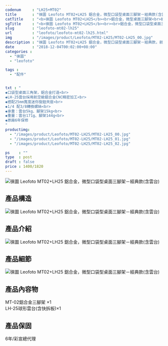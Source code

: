 ```yaml
---
codenum     : "LH25+MT02"
title       : "徠圖 Leofoto MT02+LH25 鋁合金，微型口袋型桌面三腳架－經典款(含雲台)"
catTitle    : "<b>徠圖 Leofoto MT02+LH25</b><br>鋁合金，微型桌面三腳架<br>經典款(含雲台)"
sgTitle     : "<b>徠圖 Leofoto MT02+LH25</b><br><br>鋁合金，微型口袋型桌面三腳架－經典款(含雲台)"
slug        : "leofoto-mt02-lh25"
url         : "leofoto/leofoto-mt02-lh25.html"
img         : "/images/product/Leofoto/MT02-LH25/MT02-LH25_00.jpg"
description : "徠圖 Leofoto MT02+LH25 鋁合金，微型口袋型桌面三腳架－經典款，航空級的7075鋁合金，可用於單眼、微單、類單...等相機，彩宣公司貨，原廠6年保修"
date        : "2018-12-04T00:02:00+08:00"
categories :
  - "徠圖"
  - "leofoto"

tags :
  - "配件"


txt : "
◆口袋型桌面三角架，鋁合金打造<br>
◆LH-25雲台採用航空級鋁合金CNC精密加工<br>
◆搭配25mm寬度迷你旋鈕夾座<br>
◆1/4 配3/8轉換螺絲<br>
◆承重：雲台5kg、腳架15kg<br>
◆重量：雲台171g、腳架144g<br>
◆原廠6年保修
"
productimg:
  - "/images/product/Leofoto/MT02-LH25/MT02-LH25_00.jpg"
  - "/images/product/Leofoto/MT02-LH25/MT02-LH25_01.jpg"
  - "/images/product/Leofoto/MT02-LH25/MT02-LH25_02.jpg"

ps    : ""
type  : post
draft : false
price : 1400/1820
---
```

<p>
<img src="/images/product/Leofoto/MT02-LH25/MT02-LH25_03.jpg" alt="徠圖 Leofoto  MT02+LH25 鋁合金，微型口袋型桌面三腳架－經典款(含雲台)">
</p>
<h2>產品構造</h2>
<p>
<img src="/images/product/Leofoto/MT02-LH25/MT02-LH25_04.jpg" alt="徠圖 Leofoto  MT02+LH25 鋁合金，微型口袋型桌面三腳架－經典款(含雲台)">
</p>
<h2>產品介紹</h2>
<p>
<img src="/images/product/Leofoto/MT02-LH25/MT02-LH25_05-06.jpg" alt="徠圖 Leofoto  MT02+LH25 鋁合金，微型口袋型桌面三腳架－經典款(含雲台)">
</p>
<h2>產品細節</h2>
<p>
<img src="/images/product/Leofoto/MT02-LH25/MT02-LH25_06.jpg" alt="徠圖 Leofoto  MT02+LH25 鋁合金，微型口袋型桌面三腳架－經典款(含雲台)">
</p>
<h2>產品內容物</h2>
<p>
MT-02鋁合金三腳架 ×1 <br>
LH-25球形雲台(含快拆板)×1
</p>
<h2>產品保固</h2>
<p>
6年/彩宣總代理
</p>
